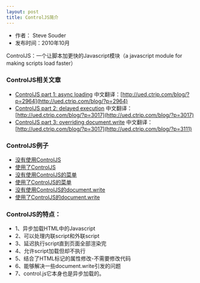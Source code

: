 ```yaml
---
layout: post
title: ControlJS简介
---
```



* 作者： Steve Souder
* 发布时间：2010年10月

ControlJS：一个让脚本加更快的Javascript模块（a javascript module for making scripts load faster）

### ControlJS相关文章

* [ControlJS part 1: async loading](http://www.stevesouders.com/blog/2010/12/15/controljs-part-1/)
中文翻译：[http://ued.ctrip.com/blog/?p=2964](http://ued.ctrip.com/blog/?p=2964)
* [ControlJS part 2: delayed execution](http://www.stevesouders.com/blog/2010/12/15/controljs-part-2/)
中文翻译：[http://ued.ctrip.com/blog/?p=3017](http://ued.ctrip.com/blog/?p=3017)
* [ControlJS part 3: overriding document.write](http://www.stevesouders.com/blog/2010/12/15/controljs-part-3/)
中文翻译：[http://ued.ctrip.com/blog/?p=3017](http://ued.ctrip.com/blog/?p=3111)


### ControlJS例子

* [没有使用ControlJS](http://stevesouders.com/controljs/examples/async-baseline.php?t=1352557824)
* [使用了ControlJS](http://stevesouders.com/controljs/examples/async.php?t=1352557824)
* [没有使用ControlJS的菜单](http://stevesouders.com/controljs/examples/async.php?t=1352557824)
* [使用了ControlJS的菜单](http://stevesouders.com/controljs/examples/menu.php?t=1352557824)
* [没有使用ControlJS的document.write](http://stevesouders.com/controljs/examples/docwrite-baseline.php?t=1352557824)
* [使用了ControlJS的document.write](http://stevesouders.com/controljs/examples/docwrite-baseline.php?t=1352557824)

### ControlJS的特点：

* 1、异步加载HTML中的Javascript
* 2、可以处理内联script和外联script
* 3、延迟执行script直到页面全部渲染完
* 4、允许script加载但却不执行
* 5、结合了HTML标记的属性修改-不需要修改代码
* 6、能够解决一些document.write引发的问题
* 7、control.js它本身也是异步加载的。

